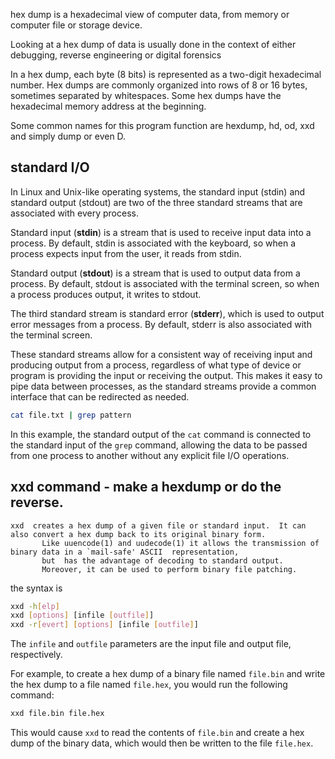hex dump is a hexadecimal view of computer data, from memory or computer file or storage device. 

Looking at a hex dump of data is usually done in the context of either debugging, reverse engineering or digital forensics

In a hex dump, each byte (8 bits) is represented as a two-digit hexadecimal number. Hex dumps are commonly organized into rows of 8 or 16 bytes, sometimes separated by whitespaces. Some hex dumps have the hexadecimal memory address at the beginning.

Some common names for this program function are hexdump, hd, od, xxd and simply dump or even D.

## standard I/O

In Linux and Unix-like operating systems, the standard input (stdin) and standard output (stdout) are two of the three standard streams that are associated with every process.

Standard input (**stdin**) is a stream that is used to receive input data into a process. By default, stdin is associated with the keyboard, so when a process expects input from the user, it reads from stdin.

Standard output (**stdout**) is a stream that is used to output data from a process. By default, stdout is associated with the terminal screen, so when a process produces output, it writes to stdout.

The third standard stream is standard error (**stderr**), which is used to output error messages from a process. By default, stderr is also associated with the terminal screen.

These standard streams allow for a consistent way of receiving input and producing output from a process, regardless of what type of device or program is providing the input or receiving the output. This makes it easy to pipe data between processes, as the standard streams provide a common interface that can be redirected as needed.

```bash
cat file.txt | grep pattern
```
In this example, the standard output of the `cat` command is connected to the standard input of the `grep` command, allowing the data to be passed from one process to another without any explicit file I/O operations.




## xxd command - make a hexdump or do the reverse.

```text
xxd  creates a hex dump of a given file or standard input.  It can also convert a hex dump back to its original binary form.
       Like uuencode(1) and uudecode(1) it allows the transmission of binary data in a `mail-safe' ASCII  representation,
       but  has the advantage of decoding to standard output. 
       Moreover, it can be used to perform binary file patching.
 ```
 the syntax is 
 ```bash
 xxd -h[elp]
xxd [options] [infile [outfile]]
xxd -r[evert] [options] [infile [outfile]]
```
The `infile` and `outfile` parameters are the input file and output file, respectively.

For example, to create a hex dump of a binary file named `file.bin` and write the hex dump to a file named `file.hex`, you would run the following command:

```bash
xxd file.bin file.hex
```
This would cause `xxd` to read the contents of `file.bin` and create a hex dump of the binary data, which would then be written to the file `file.hex`.

